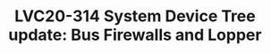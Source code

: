 ---
categories:
- lvc20
description: System Device Tree is an ongoing effort to expand the scope of Device
  Tree to describe and configure modern heterogeneous SoCs, including multiple CPUs
  clusters, their views of the system, and the software running on them. System Device
  Tree comes with Lopper, an Open Source Python tool to read a System Device Tree
  and produce one traditional Device Tree for each software execution domain.<br><br>The
  System Device Tree specification progressed significantly in the last year. This
  presentation will provide an update on the latest developments, such as the new
  bindings for the description and configuration of bus firewalls. The talk will deep-dive
  into Lopper, its flexible plugins architecture, and explain how to use it with System
  Device Tree today. If time allows, some common System Device Tree and Lopper use
  cases will be demonstrated.
image: /assets/images/featured-images/lvc20/LVC20-314.png
session_id: LVC20-314
session_room: Track 1 - IoT/Edge/Embedded
session_slot:
  end_time: 2020-09-24 18:25
  start_time: 2020-09-24 18:00
session_speakers:
- speaker_bio: Tomas Evensen is Chief Technology Officer, Open Source at Xilinx.&lt;br&gt;
    In this role he is responsible for the open source software strategy for&lt;br&gt;
    Xilinx All Programmable SoCs. Prior to joining Xilinx, Evensen was Chief&lt;br&gt;
    Technology Officer at Wind River for 7 years, as well as GM for the Wind&lt;br&gt;
    River Tools Division and VP of Engineering for the VxWorks operating system.&lt;br&gt;
    Before that he was the creator of the Diab Data C/C++ compilers.&lt;br&gt; Evensen
    received his MSEE at the Royal Institute of Technology in Stockholm, Sweden.
  speaker_company: Xilinx
  speaker_image: http://avatars.sched.co/3/4e/8935421/avatar.jpg.320x320px.jpg?daf
  speaker_name: Tomas Evensen
  speaker_position: CTO Open Source
  speaker_role: speaker
- speaker_bio: Stefano Stabellini serves as system software architect and virtualization
    lead at Xilinx, the world&#39;s largest supplier of FPGA solutions. Previously,
    at Aporeto, he created a virtualization-based security solution for containers
    and authored several security articles. As Senior Principal Software Engineer
    in Citrix, he led a small group of passionate engineers working on Open Source
    projects. Stefano has been involved in Xen development since 2007. He created
    libxenlight in November 2009 and started the Xen port to ARM with virtualization
    extensions in 2011. Today he is a Xen Project committer, and he maintains Xen
    on ARM and Xen support in Linux and QEMU.
  speaker_company: Xilinx
  speaker_image: http://avatars.sched.co/9/0d/10468699/avatar.jpg.320x320px.jpg?299
  speaker_name: Stefano Stabellini
  speaker_position: Principal Engineer
  speaker_role: attendee, speaker
- speaker_bio: Bruce Ashfield is currently a system software architect and Yocto technical
    lead at Xilinx, the worlds largest supplier of FPGA solutions. Previously, at
    Wind River, he created a embedded products based on the Yocto project. Bruce had
    a particular focus in virtualization and cloud native solutions, creating both
    a real time virtualization profile (Open Virtualization Profile) and a container
    based edge OS (OverC). Bruce continues as the kernel, meta-virtualization, meta-realtime
    and container maintainer for the Yocto project as well as working on System Device
    tree (among other things) at Xilinx.
  speaker_company: Xilinx
  speaker_image: http://avatars.sched.co/4/7c/7525594/avatar.jpg.320x320px.jpg?84e
  speaker_name: Bruce Ashfield
  speaker_position: Principal Engineer
  speaker_role: speaker
session_track: IoT and Embedded
tag: session
tags: IoT and Embedded
title: 'LVC20-314 System Device Tree update: Bus Firewalls and Lopper'
---